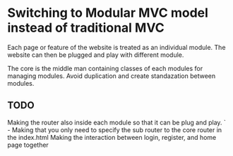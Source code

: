 # Switching to Modular MVC model instead of traditional MVC

Each page or feature of the website is treated as an individual module. The website can then be plugged and play with different module.

The core is the middle man containing classes of each modules for managing modules. Avoid duplication and create standazation between modules.

## TODO

Making the router also inside each module so that it can be plug and play.
`   - Making that you only need to specify the sub router to the core router in the index.html
Making the interaction between login, register, and home page together
